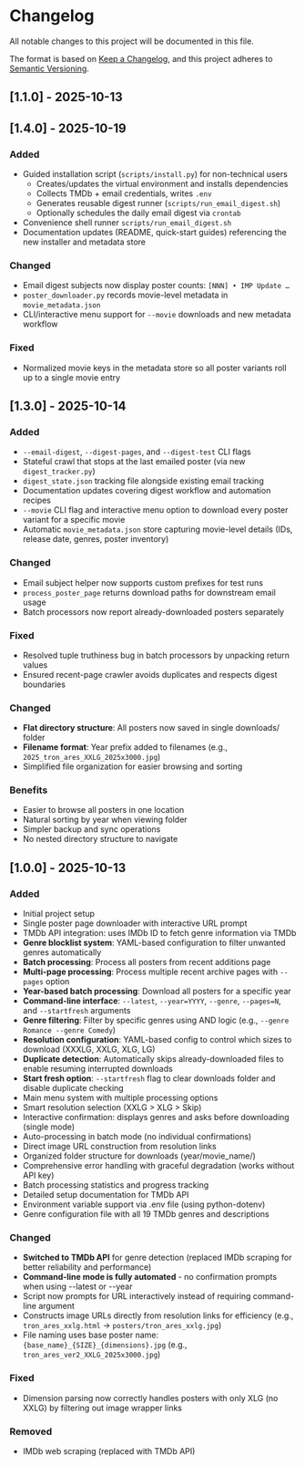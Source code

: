 # Changelog

All notable changes to this project will be documented in this file.

The format is based on [Keep a Changelog](https://keepachangelog.com/en/1.0.0/),
and this project adheres to [Semantic Versioning](https://semver.org/spec/v2.0.0.html).

## [1.1.0] - 2025-10-13
## [1.4.0] - 2025-10-19

### Added

- Guided installation script (`scripts/install.py`) for non-technical users
  - Creates/updates the virtual environment and installs dependencies
  - Collects TMDb + email credentials, writes `.env`
  - Generates reusable digest runner (`scripts/run_email_digest.sh`)
  - Optionally schedules the daily email digest via `crontab`
- Convenience shell runner `scripts/run_email_digest.sh`
- Documentation updates (README, quick-start guides) referencing the new installer and metadata store

### Changed

- Email digest subjects now display poster counts: `[NNN] • IMP Update …`
- `poster_downloader.py` records movie-level metadata in `movie_metadata.json`
- CLI/interactive menu support for `--movie` downloads and new metadata workflow

### Fixed

- Normalized movie keys in the metadata store so all poster variants roll up to a single movie entry

## [1.3.0] - 2025-10-14

### Added

- `--email-digest`, `--digest-pages`, and `--digest-test` CLI flags
- Stateful crawl that stops at the last emailed poster (via new `digest_tracker.py`)
- `digest_state.json` tracking file alongside existing email tracking
- Documentation updates covering digest workflow and automation recipes
- `--movie` CLI flag and interactive menu option to download every poster variant for a specific movie
- Automatic `movie_metadata.json` store capturing movie-level details (IDs, release date, genres, poster inventory)

### Changed

- Email subject helper now supports custom prefixes for test runs
- `process_poster_page` returns download paths for downstream email usage
- Batch processors now report already-downloaded posters separately

### Fixed

- Resolved tuple truthiness bug in batch processors by unpacking return values
- Ensured recent-page crawler avoids duplicates and respects digest boundaries


### Changed

- **Flat directory structure**: All posters now saved in single downloads/ folder
- **Filename format**: Year prefix added to filenames (e.g., `2025_tron_ares_XXLG_2025x3000.jpg`)
- Simplified file organization for easier browsing and sorting

### Benefits

- Easier to browse all posters in one location
- Natural sorting by year when viewing folder
- Simpler backup and sync operations
- No nested directory structure to navigate

## [1.0.0] - 2025-10-13

### Added

- Initial project setup
- Single poster page downloader with interactive URL prompt
- TMDb API integration: uses IMDb ID to fetch genre information via TMDb
- **Genre blocklist system**: YAML-based configuration to filter unwanted genres automatically
- **Batch processing**: Process all posters from recent additions page
- **Multi-page processing**: Process multiple recent archive pages with `--pages` option
- **Year-based batch processing**: Download all posters for a specific year
- **Command-line interface**: `--latest`, `--year=YYYY`, `--genre`, `--pages=N`, and `--startfresh` arguments
- **Genre filtering**: Filter by specific genres using AND logic (e.g., `--genre Romance --genre Comedy`)
- **Resolution configuration**: YAML-based config to control which sizes to download (XXXLG, XXLG, XLG, LG)
- **Duplicate detection**: Automatically skips already-downloaded files to enable resuming interrupted downloads
- **Start fresh option**: `--startfresh` flag to clear downloads folder and disable duplicate checking
- Main menu system with multiple processing options
- Smart resolution selection (XXLG > XLG > Skip)
- Interactive confirmation: displays genres and asks before downloading (single mode)
- Auto-processing in batch mode (no individual confirmations)
- Direct image URL construction from resolution links
- Organized folder structure for downloads (year/movie_name/)
- Comprehensive error handling with graceful degradation (works without API key)
- Batch processing statistics and progress tracking
- Detailed setup documentation for TMDb API
- Environment variable support via .env file (using python-dotenv)
- Genre configuration file with all 19 TMDb genres and descriptions

### Changed

- **Switched to TMDb API** for genre detection (replaced IMDb scraping for better reliability and performance)
- **Command-line mode is fully automated** - no confirmation prompts when using --latest or --year
- Script now prompts for URL interactively instead of requiring command-line argument
- Constructs image URLs directly from resolution links for efficiency (e.g., `tron_ares_xxlg.html` → `posters/tron_ares_xxlg.jpg`)
- File naming uses base poster name: `{base_name}_{SIZE}_{dimensions}.jpg` (e.g., `tron_ares_ver2_XXLG_2025x3000.jpg`)

### Fixed

- Dimension parsing now correctly handles posters with only XLG (no XXLG) by filtering out image wrapper links

### Removed

- IMDb web scraping (replaced with TMDb API)
